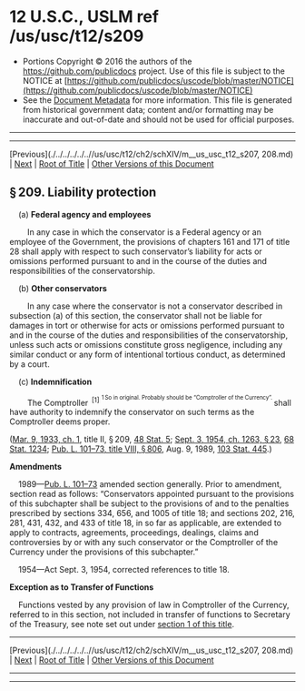 ---
---

# 12 U.S.C., USLM ref /us/usc/t12/s209

* Portions Copyright © 2016 the authors of the https://github.com/publicdocs project.
  Use of this file is subject to the NOTICE at [https://github.com/publicdocs/uscode/blob/master/NOTICE](https://github.com/publicdocs/uscode/blob/master/NOTICE)
* See the [Document Metadata](././../../../../..//README.md) for more information.
  This file is generated from historical government data; content and/or formatting may be inaccurate and out-of-date and should not be used for official purposes.

----------
----------

[Previous](./../../../../..//us/usc/t12/ch2/schXIV/m__us_usc_t12_s207, 208.md) | [Next](./../../../../..//us/usc/t12/ch2/schXIV/m__us_usc_t12_s210.md) | [Root of Title](./../../../../../) | [Other Versions of this Document](https://publicdocs.github.io/go/links?ns=uslm&ref=%2Fus%2Fusc%2Ft12%2Fs209)

## § 209. Liability protection

    (a) __Federal agency and employees__ 

        In any case in which the conservator is a Federal agency or an employee of the Government, the provisions of chapters 161 and 171 of title 28 shall apply with respect to such conservator’s liability for acts or omissions performed pursuant to and in the course of the duties and responsibilities of the conservatorship.

    (b) __Other conservators__ 

        In any case where the conservator is not a conservator described in subsection (a) of this section, the conservator shall not be liable for damages in tort or otherwise for acts or omissions performed pursuant to and in the course of the duties and responsibilities of the conservatorship, unless such acts or omissions constitute gross negligence, including any similar conduct or any form of intentional tortious conduct, as determined by a court.

    (c) __Indemnification__ 

        The Comptroller  <sup>\[1\]</sup>  <sup><sup> 1 So in original. Probably should be “Comptroller of the Currency”. </sup></sup>  shall have authority to indemnify the conservator on such terms as the Comptroller deems proper.

([Mar. 9, 1933, ch. 1][/us/act/1933-03-09/ch1], title II, § 209, [48 Stat. 5][/us/stat/48/5]; [Sept. 3, 1954, ch. 1263, § 23][/us/act/1954-09-03/ch1263/s23], [68 Stat. 1234][/us/stat/68/1234]; [Pub. L. 101–73, title VIII, § 806][/us/pl/101/73/s806], Aug. 9, 1989, [103 Stat. 445][/us/stat/103/445].)

 __Amendments__ 

    1989—[Pub. L. 101–73][/us/pl/101/73] amended section generally. Prior to amendment, section read as follows: “Conservators appointed pursuant to the provisions of this subchapter shall be subject to the provisions of and to the penalties prescribed by sections 334, 656, and 1005 of title 18; and sections 202, 216, 281, 431, 432, and 433 of title 18, in so far as applicable, are extended to apply to contracts, agreements, proceedings, dealings, claims and controversies by or with any such conservator or the Comptroller of the Currency under the provisions of this subchapter.”

    1954—Act Sept. 3, 1954, corrected references to title 18.

 __Exception as to Transfer of Functions__ 

    Functions vested by any provision of law in Comptroller of the Currency, referred to in this section, not included in transfer of functions to Secretary of the Treasury, see note set out under [section 1 of this title][/us/usc/t12/s1].

----------

[Previous](./../../../../..//us/usc/t12/ch2/schXIV/m__us_usc_t12_s207, 208.md) | [Next](./../../../../..//us/usc/t12/ch2/schXIV/m__us_usc_t12_s210.md) | [Root of Title](./../../../../../) | [Other Versions of this Document](https://publicdocs.github.io/go/links?ns=uslm&ref=%2Fus%2Fusc%2Ft12%2Fs209)

----------
----------

[/us/act/1933-03-09/ch1]: https://publicdocs.github.io/go/links?ns=uslm&ref=%2Fus%2Fact%2F1933-03-09%2Fch1
[/us/stat/48/5]: https://publicdocs.github.io/go/links?ns=uslm&ref=%2Fus%2Fstat%2F48%2F5
[/us/act/1954-09-03/ch1263/s23]: https://publicdocs.github.io/go/links?ns=uslm&ref=%2Fus%2Fact%2F1954-09-03%2Fch1263%2Fs23
[/us/stat/68/1234]: https://publicdocs.github.io/go/links?ns=uslm&ref=%2Fus%2Fstat%2F68%2F1234
[/us/pl/101/73/s806]: https://publicdocs.github.io/go/links?ns=uslm&ref=%2Fus%2Fpl%2F101%2F73%2Fs806
[/us/stat/103/445]: https://publicdocs.github.io/go/links?ns=uslm&ref=%2Fus%2Fstat%2F103%2F445
[/us/pl/101/73]: https://publicdocs.github.io/go/links?ns=uslm&ref=%2Fus%2Fpl%2F101%2F73
[/us/usc/t12/s1]: https://publicdocs.github.io/go/links?ns=uslm&ref=%2Fus%2Fusc%2Ft12%2Fs1


